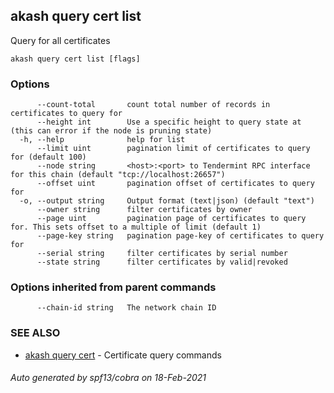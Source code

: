 ## akash query cert list

Query for all certificates

```
akash query cert list [flags]
```

### Options

```
      --count-total       count total number of records in certificates to query for
      --height int        Use a specific height to query state at (this can error if the node is pruning state)
  -h, --help              help for list
      --limit uint        pagination limit of certificates to query for (default 100)
      --node string       <host>:<port> to Tendermint RPC interface for this chain (default "tcp://localhost:26657")
      --offset uint       pagination offset of certificates to query for
  -o, --output string     Output format (text|json) (default "text")
      --owner string      filter certificates by owner
      --page uint         pagination page of certificates to query for. This sets offset to a multiple of limit (default 1)
      --page-key string   pagination page-key of certificates to query for
      --serial string     filter certificates by serial number
      --state string      filter certificates by valid|revoked
```

### Options inherited from parent commands

```
      --chain-id string   The network chain ID
```

### SEE ALSO

* [akash query cert](akash_query_cert.md)	 - Certificate query commands

###### Auto generated by spf13/cobra on 18-Feb-2021
